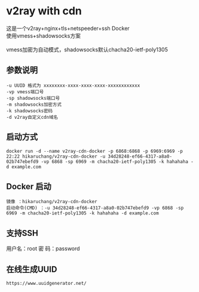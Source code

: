 # v2ray with cdn
这是一个v2ray+nginx+tls+netspeeder+ssh Docker <br>
使用vmess+shadowsocks方案 <br>
<br>
vmess加密为自动模式，shadowsocks默认chacha20-ietf-poly1305 <br>

## 参数说明
```
-u UUID 格式为 xxxxxxxx-xxxx-xxxx-xxxx-xxxxxxxxxxxx
-vp vmess端口号
-sp shadowsocks端口号
-m shadowsocks加密方式
-k shadowsocks密码
-d v2ray自定义cdn域名
```

## 启动方式

```
docker run -d --name v2ray-cdn-docker -p 6868:6868 -p 6969:6969 -p 22:22 hikaruchang/v2ray-cdn-docker -u 34d28248-ef66-4317-a8a0-02b747ebefd9 -vp 6868 -sp 6969 -m chacha20-ietf-poly1305 -k hahahaha -d example.com
```

## Docker 启动

```
镜像 ：hikaruchang/v2ray-cdn-docker
启动命令(CMD) ：-u 34d28248-ef66-4317-a8a0-02b747ebefd9 -vp 6868 -sp 6969 -m chacha20-ietf-poly1305 -k hahahaha -d example.com
```

## 支持SSH
用户名：root
密  码：password

## 在线生成UUID
```
https://www.uuidgenerator.net/
```
